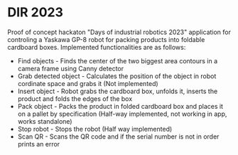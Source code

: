 # DIR 2023

Proof of concept hackaton "Days of industrial robotics 2023" application for controling a Yaskawa GP-8 robot for packing products into foldable cardboard boxes. Implemented functionalities are as follows:

* Find objects - Finds the center of the two biggest area contours in a camera frame using Canny detector
* Grab detected object - Calculates the position of the object in robot cordinate space and grabs it (Not implemented)
* Insert object - Robot grabs the cardboard box, unfolds it, inserts the product and folds the edges of the box
* Pack object - Packs the product in folded cardboard box and places it on a pallet by specification (Half-way implemented, not working in app, works standalone)
* Stop robot - Stops the robot (Half way implemented)
* Scan QR - Scans the QR code and if the serial number is not in order prints an error

